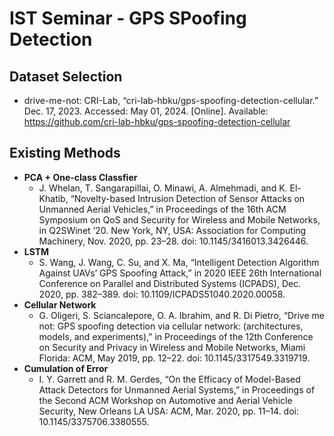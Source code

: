 # IST Seminar - GPS SPoofing Detection

## Dataset Selection

- drive-me-not: CRI-Lab, “cri-lab-hbku/gps-spoofing-detection-cellular.” Dec. 17, 2023. Accessed: May 01, 2024. [Online]. Available: https://github.com/cri-lab-hbku/gps-spoofing-detection-cellular

## Existing Methods

- **PCA + One-class Classfier**
  - J. Whelan, T. Sangarapillai, O. Minawi, A. Almehmadi, and K. El-Khatib, “Novelty-based Intrusion Detection of Sensor Attacks on Unmanned Aerial Vehicles,” in Proceedings of the 16th ACM Symposium on QoS and Security for Wireless and Mobile Networks, in Q2SWinet ’20. New York, NY, USA: Association for Computing Machinery, Nov. 2020, pp. 23–28. doi: 10.1145/3416013.3426446.
- **LSTM**
  - S. Wang, J. Wang, C. Su, and X. Ma, “Intelligent Detection Algorithm Against UAVs’ GPS Spoofing Attack,” in 2020 IEEE 26th International Conference on Parallel and Distributed Systems (ICPADS), Dec. 2020, pp. 382–389. doi: 10.1109/ICPADS51040.2020.00058.
- **Cellular Network**
  - G. Oligeri, S. Sciancalepore, O. A. Ibrahim, and R. Di Pietro, “Drive me not: GPS spoofing detection via cellular network: (architectures, models, and experiments),” in Proceedings of the 12th Conference on Security and Privacy in Wireless and Mobile Networks, Miami Florida: ACM, May 2019, pp. 12–22. doi: 10.1145/3317549.3319719.
- **Cumulation of Error**
  - I. Y. Garrett and R. M. Gerdes, “On the Efficacy of Model-Based Attack Detectors for Unmanned Aerial Systems,” in Proceedings of the Second ACM Workshop on Automotive and Aerial Vehicle Security, New Orleans LA USA: ACM, Mar. 2020, pp. 11–14. doi: 10.1145/3375706.3380555.
